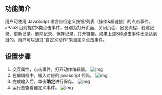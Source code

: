 
## 功能简介

用户可使用 JavaScript 语言自行定义按钮/列表（操作&超链接）的点击事件。 aPaaS 目前提供8类点击事件，分别为打开页面、关闭页面、出发流程、创建记录、更新记录、删除记录、保存记录、打开链接。如果上述8种点击事件无法达到目的，用户可以通过“自定义动作”来自定义点击事件。

## 设置步骤
1. 交互属性，点击事件，打开动作编辑器。
 ![img](https://main.qcloudimg.com/raw/f066762065d13f5c8650476360e4af50.png)        
2. 在编辑框中，输入对应的 javascript 代码。
![img](https://main.qcloudimg.com/raw/af0051766e9836e7c333b543b19da661.png)        
3. 完成输入后，单击**确定**进行保存。
![img](https://main.qcloudimg.com/raw/82df30fa05793811ba6b839893b20c54.png)        
4. 运行态查看自定义事件。
![img](https://main.qcloudimg.com/raw/bae86eee18ba6ab34428bd87c808150c.png)        
